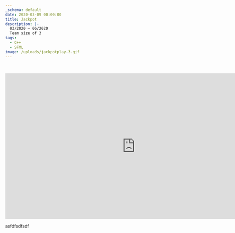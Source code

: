 ```yaml
---
_schema: default
date: 2020-03-09 00:00:00
title: Jackpot
description: |-
  03/2020 – 06/2020
  Team size of 3
tags:
  - C++
  - SFML
image: /uploads/jackpotplay-3.gif
---
```

&nbsp;

<iframe width="825" height="464" src="https://www.youtube.com/embed/3Y_4U6b7VPw" title="JACKPOT - Poker tower defense game" frameborder="0" allow="accelerometer; autoplay; clipboard-write; encrypted-media; gyroscope; picture-in-picture; web-share" referrerpolicy="strict-origin-when-cross-origin" allowfullscreen=""></iframe>

asfdfsdfsdf